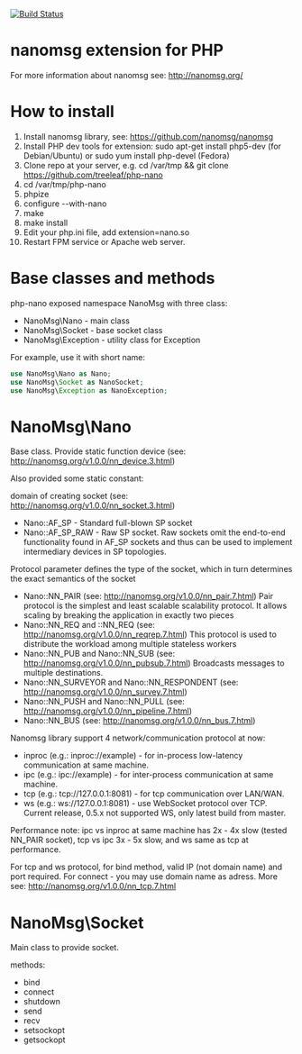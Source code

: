 [![Build Status](https://travis-ci.org/treeleaf/php-nano.png?branch=master)](https://travis-ci.org/treeleaf/php-nano)

nanomsg extension for PHP
=========================

For more information about nanomsg see: http://nanomsg.org/

How to install
=========================

1. Install nanomsg library, see: https://github.com/nanomsg/nanomsg
2. Install PHP dev tools for extension:  sudo apt-get install php5-dev (for Debian/Ubuntu) or sudo yum install php-devel (Fedora) 
3. Clone repo at your server, e.g. cd /var/tmp && git clone https://github.com/treeleaf/php-nano
4. cd /var/tmp/php-nano
5. phpize   
6. configure --with-nano
7. make
8. make install
9. Edit your php.ini file, add extension=nano.so 
10. Restart FPM service or Apache web server.


Base classes and methods
=========================

php-nano exposed namespace NanoMsg with three class:

* NanoMsg\Nano - main class
* NanoMsg\Socket - base socket class
* NanoMsg\Exception - utility class for Exception

For example, use it with short name:

```php
use NanoMsg\Nano as Nano;
use NanoMsg\Socket as NanoSocket;
use NanoMsg\Exception as NanoException;
```

NanoMsg\Nano
=========================

Base class. Provide static function device (see: http://nanomsg.org/v1.0.0/nn_device.3.html)

Also provided some static constant:

domain of creating socket (see: http://nanomsg.org/v1.0.0/nn_socket.3.html)
* Nano::AF_SP - Standard full-blown SP socket
* Nano::AF_SP_RAW - Raw SP socket. Raw sockets omit the end-to-end functionality found in AF_SP sockets and thus can be used to implement intermediary devices in SP topologies.

Protocol parameter defines the type of the socket, which in turn determines the exact semantics of the socket

* Nano::NN_PAIR (see: http://nanomsg.org/v1.0.0/nn_pair.7.html) Pair protocol is the simplest and least scalable scalability protocol. It allows scaling by breaking the application in exactly two pieces
* Nano::NN_REQ  and ::NN_REQ (see: http://nanomsg.org/v1.0.0/nn_reqrep.7.html) This protocol is used to distribute the workload among multiple stateless workers
* Nano::NN_PUB and Nano::NN_SUB (see: http://nanomsg.org/v1.0.0/nn_pubsub.7.html) Broadcasts messages to multiple destinations.
* Nano::NN_SURVEYOR and Nano::NN_RESPONDENT (see: http://nanomsg.org/v1.0.0/nn_survey.7.html)
* Nano::NN_PUSH and Nano::NN_PULL (see: http://nanomsg.org/v1.0.0/nn_pipeline.7.html)
* Nano::NN_BUS (see: http://nanomsg.org/v1.0.0/nn_bus.7.html)

Nanomsg library support 4 network/communication protocol at now: 

* inproc (e.g.: inproc://example) - for in-process low-latency communication at same machine.
* ipc (e.g.: ipc://example) - for inter-process communication at same machine. 
* tcp (e.g.: tcp://127.0.0.1:8081) - for tcp communication over LAN/WAN.
* ws (e.g.: ws://127.0.0.1:8081) - use WebSocket protocol over TCP. Current release, 0.5.х not supported WS, only latest build from master. 

Performance note: ipc vs inproc at same machine has 2х - 4х slow (tested NN_PAIR socket), tcp vs ipc 3х - 5х slow, and ws same as tcp at performance. 

For tcp and ws protocol, for bind method, valid IP (not domain name) and port required. For connect - you may use domain name as adress. More see: http://nanomsg.org/v1.0.0/nn_tcp.7.html



NanoMsg\Socket
=========================

Main class to provide socket.

methods:
* bind
* connect
* shutdown
* send
* recv
* setsockopt
* getsockopt

